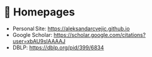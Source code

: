 # 📎 Homepages
- Personal Site: <https://aleksandarcvejic.github.io> 
- Google Scholar: <https://scholar.google.com/citations?user=xbAU9sIAAAAJ> 
- DBLP: <https://dblp.org/pid/399/6834> 
